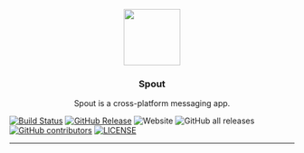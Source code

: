 <p align="center">
    <a href="https://www.kahla.app/"><img width="100px" src="https://raw.githubusercontent.com/esogelola/spout/assets/SPOUT.png"></a>
    <h3 align="center">Spout</h3>
    <p align="center">Spout is a cross-platform messaging app.<p>
</p>

[![Build Status](https://travis-ci.com/esogelola/Spout.svg?branch=master)](https://travis-ci.com/esogelola/Spout)
[![GitHub Release](https://img.shields.io/github/release/esogelola/spout.svg?style=flat)]()
![Website](https://img.shields.io/website?url=https%3A%2F%2Fspout.web.app)
![GitHub all releases](https://img.shields.io/github/downloads/esogelola/spout/total)
[![GitHub contributors](https://img.shields.io/github/contributors/esogelola/Spout.svg?style=flat)](https://github.com/esogelola/Spout/graphs/contributors)
[![LICENSE](https://img.shields.io/github/license/esogelola/spout)](https://github.com/esogelola/spout/blob/master/LICENSE)

---
